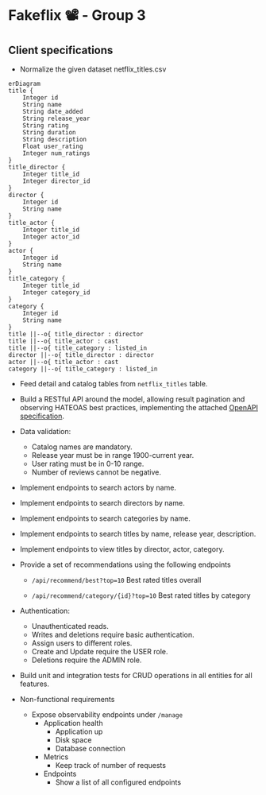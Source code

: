 # Fakeflix 📽 - Group 3
## Client specifications
* Normalize the given dataset netflix_titles.csv

```mermaid
erDiagram
title {
    Integer id
    String name
    String date_added 
    String release_year 
    String rating 
    String duration 
    String description
    Float user_rating
    Integer num_ratings
}
title_director {
    Integer title_id
    Integer director_id
}
director {
    Integer id
    String name
}
title_actor {
    Integer title_id
    Integer actor_id
}
actor {
    Integer id
    String name
}
title_category {
    Integer title_id
    Integer category_id
}
category {
    Integer id
    String name
}
title ||--o{ title_director : director
title ||--o{ title_actor : cast
title ||--o{ title_category : listed_in
director ||--o{ title_director : director
actor ||--o{ title_actor : cast
category ||--o{ title_category : listed_in
```

* Feed detail and catalog tables from `netflix_titles` table.

* Build a RESTful API around the model, allowing result pagination and observing HATEOAS best practices, implementing the attached [OpenAPI specification](api-docs.yaml).

* Data validation:
  * Catalog names are mandatory.
  * Release year must be in range 1900-current year.
  * User rating must be in 0-10 range.
  * Number of reviews cannot be negative.

* Implement endpoints to search actors by name.

* Implement endpoints to search directors by name.

* Implement endpoints to search categories by name.

* Implement endpoints to search titles by name, release year, description.

* Implement endpoints to view titles by director, actor, category.

* Provide a set of recommendations using the following endpoints

    * `/api/recommend/best?top=10`
    Best rated titles overall

    * `/api/recommend/category/{id}?top=10`
    Best rated titles by category

* Authentication:
    * Unauthenticated reads.
    * Writes and deletions require basic authentication.
    * Assign users to different roles.
    * Create and Update require the USER role.
    * Deletions require the ADMIN role.

* Build unit and integration tests for CRUD operations in all entities for all features.

* Non-functional requirements
    * Expose observability endpoints under `/manage`
        * Application health
            * Application up
            * Disk space
            * Database connection
        * Metrics
            * Keep track of number of requests
        * Endpoints
            * Show a list of all configured endpoints
